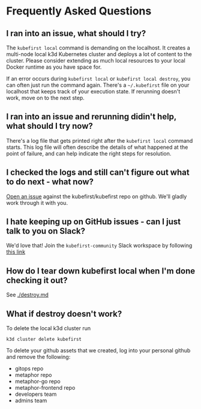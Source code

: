 # Frequently Asked Questions

## I ran into an issue, what should I try?

The `kubefirst local` command is demanding on the localhost. It creates a multi-node local k3d Kubernetes cluster and deploys a lot of content to the cluster. Please consider extending as much local resources to your local Docker runtime as you have space for.

If an error occurs during `kubefirst local` or `kubefirst local destroy`, you can often just run the command again. There's a `~/.kubefirst` file on your localhost that keeps track of your execution state. If rerunning doesn't work, move on to the next step.

## I ran into an issue and rerunning didin't help, what should I try now?

There's a log file that gets printed right after the `kubefirst local` command starts. This log file will often describe the details of what happened at the point of failure, and can help indicate the right steps for resolution.

## I checked the logs and still can't figure out what to do next - what now?

[Open an issue](https://github.com/kubefirst/kubefirst/issues) against the kubefirst/kubefirst repo on github. We'll gladly work through it with you.

## I hate keeping up on GitHub issues - can I just talk to you on Slack?

We'd love that! Join the `kubefirst-community` Slack workspace by following [this link](http://kubefirst.io/slack)

## How do I tear down kubefirst local when I'm done checking it out?

See [./destroy.md](./destroy.md)

## What if destroy doesn't work?

To delete the local k3d cluster run

```shell
k3d cluster delete kubefirst
```

To delete your github assets that we created, log into your personal github and remove the following:

- gitops repo
- metaphor repo
- metaphor-go repo
- metaphor-frontend repo
- developers team
- admins team
